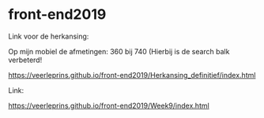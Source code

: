 # front-end2019

Link voor de herkansing:

Op mijn mobiel de afmetingen: 360 bij 740 (Hierbij is de search balk verbeterd!

https://veerleprins.github.io/front-end2019/Herkansing_definitief/index.html





Link:

https://veerleprins.github.io/front-end2019/Week9/index.html
